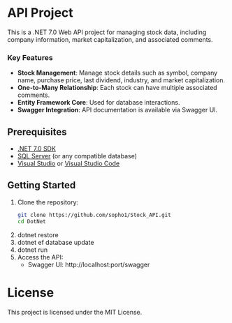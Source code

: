 # API Project

This is a .NET 7.0 Web API project for managing stock data, including company information, market capitalization, and associated comments.

### Key Features

- **Stock Management**: Manage stock details such as symbol, company name, purchase price, last dividend, industry, and market capitalization.
- **One-to-Many Relationship**: Each stock can have multiple associated comments.
- **Entity Framework Core**: Used for database interactions.
- **Swagger Integration**: API documentation is available via Swagger UI.

## Prerequisites

- [.NET 7.0 SDK](https://dotnet.microsoft.com/download/dotnet/7.0)
- [SQL Server](https://www.microsoft.com/en-us/sql-server/sql-server-downloads) (or any compatible database)
- [Visual Studio](https://visualstudio.microsoft.com/) or [Visual Studio Code](https://code.visualstudio.com/)

## Getting Started

1. Clone the repository:
   ```bash
   git clone https://github.com/sopho1/Stock_API.git
   cd DotNet
2. dotnet restore
3. dotnet ef database update
4. dotnet run
5. Access the API:
    - Swagger UI: http://localhost:port/swagger   

# License
This project is licensed under the MIT License.    